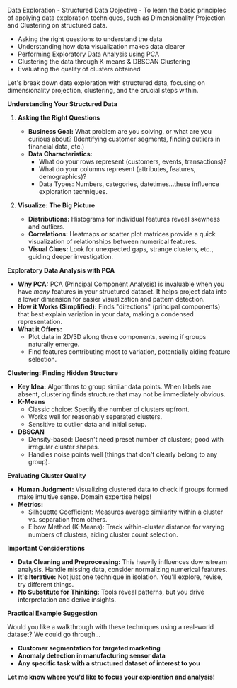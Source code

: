 Data Exploration - Structured Data
Objective - To learn the basic principles of applying data exploration techniques, such as Dimensionality Projection and Clustering on structured data.

- Asking the right questions to understand the data
- Understanding how data visualization makes data clearer
- Performing Exploratory Data Analysis using PCA
- Clustering the data through K-means & DBSCAN Clustering
- Evaluating the quality of clusters obtained

Let's break down data exploration with structured data, focusing on dimensionality projection, clustering, and the crucial steps within.

**Understanding Your Structured Data**

1.  **Asking the Right Questions**
    * **Business Goal:**  What problem are you solving, or what are you curious about?  (Identifying customer segments, finding outliers in financial data, etc.)
    * **Data Characteristics:**
        * What do your rows represent (customers, events, transactions)?
        * What do your columns represent (attributes, features, demographics)?  
        * Data Types: Numbers, categories, datetimes...these influence exploration techniques.

2. **Visualize: The Big Picture** 
    * **Distributions:** Histograms for individual features reveal skewness and outliers.
    * **Correlations:** Heatmaps or scatter plot matrices provide a quick visualization of relationships between numerical features. 
    * **Visual Clues:** Look for unexpected gaps, strange clusters, etc., guiding deeper investigation.

**Exploratory Data Analysis with PCA**

* **Why PCA:** PCA (Principal Component Analysis) is invaluable when you have *many* features in your structured dataset. It helps project data into a lower dimension for easier visualization and pattern detection.
* **How it Works (Simplified):**  Finds "directions" (principal components) that best explain variation in your data, making a condensed representation.
* **What it Offers:**
    * Plot data in 2D/3D along those components, seeing if groups naturally emerge.
    * Find features contributing most to variation, potentially aiding feature selection.

**Clustering: Finding Hidden Structure**

* **Key Idea:** Algorithms to group similar data points. When labels are absent, clustering finds structure that may not be immediately obvious.
* **K-Means**
    * Classic choice: Specify the number of clusters upfront.
    * Works well for reasonably separated clusters.
    * Sensitive to outlier data and initial setup.
* **DBSCAN**
    * Density-based: Doesn't need preset number of clusters; good with irregular cluster shapes.
    * Handles noise points well (things that don't clearly belong to any group).

**Evaluating Cluster Quality**

* **Human Judgment:** Visualizing clustered data to check if groups formed make intuitive sense.  Domain expertise helps!
* **Metrics:** 
    * Silhouette Coefficient:  Measures average similarity within a cluster vs. separation from others.
    * Elbow Method (K-Means): Track within-cluster distance for varying numbers of clusters, aiding cluster count selection. 

**Important Considerations**

* **Data Cleaning and Preprocessing:**  This heavily influences downstream analysis.  Handle missing data, consider normalizing numerical features.
* **It's Iterative:** Not just one technique in isolation. You'll explore, revise, try different things.
* **No Substitute for Thinking:** Tools reveal patterns, but you drive interpretation and derive insights. 

**Practical Example Suggestion**

Would you like a walkthrough with these techniques using a real-world dataset? We could go through...

* **Customer segmentation for targeted marketing**
* **Anomaly detection in manufacturing sensor data**
* **Any specific task with a structured dataset of interest to you**

**Let me know where you'd like to focus your exploration and analysis!** 
